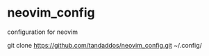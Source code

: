 # neovim_config
configuration for neovim

git clone https://github.com/tandaddos/neovim_config.git ~/.config/
